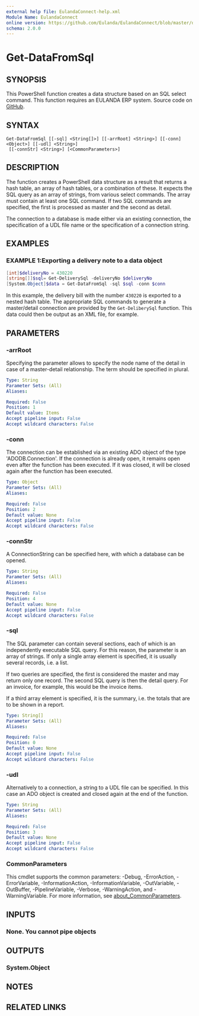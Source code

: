 ```yaml
---
external help file: EulandaConnect-help.xml
Module Name: EulandaConnect
online version: https://github.com/Eulanda/EulandaConnect/blob/master/docs/Get-DataFromSql.md
schema: 2.0.0
---
```


# Get-DataFromSql

## SYNOPSIS
This PowerShell function creates a data structure based on an SQL select command. This function requires an EULANDA ERP system. Source code on [GitHub](https://github.com/Eulanda/EulandaConnect/blob/master/source/public/Get-DataFromSql.ps1).

## SYNTAX

```
Get-DataFromSql [[-sql] <String[]>] [[-arrRoot] <String>] [[-conn] <Object>] [[-udl] <String>]
 [[-connStr] <String>] [<CommonParameters>]
```

## DESCRIPTION
The function creates a PowerShell data structure as a result that returns a hash table, an array of hash tables, or a combination of these. It expects the SQL query as an array of strings, from various select commands. The array must contain at least one SQL command. If two SQL commands are specified, the first is processed as master and the second as detail.

The connection to a database is made either via an existing connection, the specification of a UDL file name or the specification of a connection string.

## EXAMPLES

### EXAMPLE 1:Exporting a delivery note to a data object
```powershell
[int]$deliveryNo = 430220
[string[]]$sql= Get-DeliverySql -deliveryNo $deliveryNo
[System.Object]$data = Get-DataFromSql -sql $sql -conn $conn
```

In this example, the delivery bill with the number `430220` is exported to a nested hash table. The appropriate SQL commands to generate a master/detail connection are provided by the `Get-DeliberySql` function. This data could then be output as an XML file, for example.

## PARAMETERS

### -arrRoot
Specifying the parameter allows to specify the node name of the detail in case of a master-detail relationship. The term should be specified in plural.

```yaml
Type: String
Parameter Sets: (All)
Aliases:

Required: False
Position: 1
Default value: Items
Accept pipeline input: False
Accept wildcard characters: False
```

### -conn
The connection can be established via an existing ADO object of the type 'ADODB.Connection'. If the connection is already open, it remains open even after the function has been executed. If it was closed, it will be closed again after the function has been executed.

```yaml
Type: Object
Parameter Sets: (All)
Aliases:

Required: False
Position: 2
Default value: None
Accept pipeline input: False
Accept wildcard characters: False
```

### -connStr
A ConnectionString can be specified here, with which a database can be opened.

```yaml
Type: String
Parameter Sets: (All)
Aliases:

Required: False
Position: 4
Default value: None
Accept pipeline input: False
Accept wildcard characters: False
```

### -sql
The SQL parameter can contain several sections, each of which is an independently executable SQL query. For this reason, the parameter is an array of strings. If only a single array element is specified, it is usually several records, i.e. a list.

If two queries are specified, the first is considered the master and may return only one record. The second SQL query is then the detail query. For an invoice, for example, this would be the invoice items.

If a third array element is specified, it is the summary, i.e. the totals that are to be shown in a report.

```yaml
Type: String[]
Parameter Sets: (All)
Aliases:

Required: False
Position: 0
Default value: None
Accept pipeline input: False
Accept wildcard characters: False
```

### -udl
Alternatively to a connection, a string to a UDL file can be specified. In this case an ADO object is created and closed again at the end of the function.

```yaml
Type: String
Parameter Sets: (All)
Aliases:

Required: False
Position: 3
Default value: None
Accept pipeline input: False
Accept wildcard characters: False
```

### CommonParameters
This cmdlet supports the common parameters: -Debug, -ErrorAction, -ErrorVariable, -InformationAction, -InformationVariable, -OutVariable, -OutBuffer, -PipelineVariable, -Verbose, -WarningAction, and -WarningVariable. For more information, see [about_CommonParameters](http://go.microsoft.com/fwlink/?LinkID=113216).

## INPUTS

### None. You cannot pipe objects
## OUTPUTS

### System.Object
## NOTES

## RELATED LINKS
